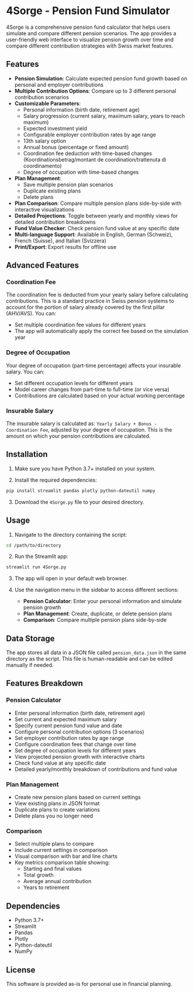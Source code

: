 # 4Sorge - Pension Fund Simulator

4Sorge is a comprehensive pension fund calculator that helps users simulate and compare different pension scenarios. The app provides a user-friendly web interface to visualize pension growth over time and compare different contribution strategies with Swiss market features.

## Features

- **Pension Simulation**: Calculate expected pension fund growth based on personal and employer contributions
- **Multiple Contribution Options**: Compare up to 3 different personal contribution scenarios
- **Customizable Parameters**:
  - Personal information (birth date, retirement age)
  - Salary progression (current salary, maximum salary, years to reach maximum)
  - Expected investment yield
  - Configurable employer contribution rates by age range
  - 13th salary option
  - Annual bonus (percentage or fixed amount)
  - Coordination fee deduction with time-based changes (Koordinationsbetrag/montant de coordination/trattenuta di coordinamento)
  - Degree of occupation with time-based changes
- **Plan Management**:
  - Save multiple pension plan scenarios
  - Duplicate existing plans
  - Delete plans
- **Plan Comparison**: Compare multiple pension plans side-by-side with interactive visualizations
- **Detailed Projections**: Toggle between yearly and monthly views for detailed contribution breakdowns
- **Fund Value Checker**: Check pension fund value at any specific date
- **Multi-language Support**: Available in English, German (Schweiz), French (Suisse), and Italian (Svizzera)
- **Print/Export**: Export results for offline use

## Advanced Features

### Coordination Fee
The coordination fee is deducted from your yearly salary before calculating contributions. This is a standard practice in Swiss pension systems to account for the portion of salary already covered by the first pillar (AHV/AVS). You can:
- Set multiple coordination fee values for different years
- The app will automatically apply the correct fee based on the simulation year

### Degree of Occupation
Your degree of occupation (part-time percentage) affects your insurable salary. You can:
- Set different occupation levels for different years
- Model career changes from part-time to full-time (or vice versa)
- Contributions are calculated based on your actual working percentage

### Insurable Salary
The insurable salary is calculated as: `Yearly Salary + Bonus - Coordination Fee`, adjusted by your degree of occupation. This is the amount on which your pension contributions are calculated.

## Installation

1. Make sure you have Python 3.7+ installed on your system.

2. Install the required dependencies:
```bash
pip install streamlit pandas plotly python-dateutil numpy
```

3. Download the `4Sorge.py` file to your desired directory.

## Usage

1. Navigate to the directory containing the script:
```bash
cd /path/to/directory
```

2. Run the Streamlit app:
```bash
streamlit run 4Sorge.py
```

3. The app will open in your default web browser.

4. Use the navigation menu in the sidebar to access different sections:
   - **Pension Calculator**: Enter your personal information and simulate pension growth
   - **Plan Management**: Create, duplicate, or delete pension plans
   - **Comparison**: Compare multiple pension plans side-by-side

## Data Storage

The app stores all data in a JSON file called `pension_data.json` in the same directory as the script. This file is human-readable and can be edited manually if needed.

## Features Breakdown

### Pension Calculator
- Enter personal information (birth date, retirement age)
- Set current and expected maximum salary
- Specify current pension fund value and date
- Configure personal contribution options (3 scenarios)
- Set employer contribution rates by age range
- Configure coordination fees that change over time
- Set degree of occupation levels for different years
- View projected pension growth with interactive charts
- Check fund value at any specific date
- Detailed yearly/monthly breakdown of contributions and fund value

### Plan Management
- Create new pension plans based on current settings
- View existing plans in JSON format
- Duplicate plans to create variations
- Delete plans you no longer need

### Comparison
- Select multiple plans to compare
- Include current settings in comparison
- Visual comparison with bar and line charts
- Key metrics comparison table showing:
  - Starting and final values
  - Total growth
  - Average annual contribution
  - Years to retirement

## Dependencies

- Python 3.7+
- Streamlit
- Pandas
- Plotly
- Python-dateutil
- NumPy

## License

This software is provided as-is for personal use in financial planning.

